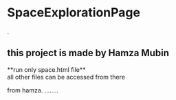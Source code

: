 # SpaceExplorationPage
.
<h2>this project is made by Hamza Mubin </h2>
<p>**run only space.html file** <br> all other files can be accessed from there</p>
from hamza.
........
